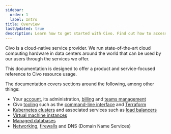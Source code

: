 ```yaml
---
sidebar:
  order: 1
  label: Intro
title: Overview
lastUpdated: true
description: Learn how to get started with Civo. Find out how to access & manage your Civo resources, incl. instances, Kubernetes clusters, and networking resources.
---
```


<head>
  <title>Civo Services Overview Doc | Civo Documentation</title>
</head>

Civo is a cloud-native service provider. We run state-of-the-art cloud computing hardware in data centers around the world that can be used by our users through the services we offer.

This documentation is designed to offer a product and service-focused reference to Civo resource usage.

The documentation covers sections around the following, among other things:

- Your [account](/account/signing-up), its administration, [billing](/account/billing) and [teams management](/account/teams)
- Civo [tooling](/overview/tools-overview) such as the [command-line interface](/overview/civo-cli) and [Terraform](/overview/terraform)
- [Kubernetes clusters](/kubernetes/) and associated services such as [load balancers](/kubernetes/load-balancers)
- [Virtual machine instances](/compute)
- [Managed databases](/database)
- [Networking](/networking), [firewalls](/networking/firewalls) and DNS (Domain Name Services)